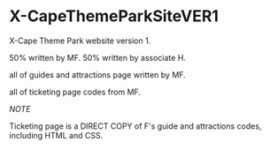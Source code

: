 # X-CapeThemeParkSiteVER1

X-Cape Theme Park website version 1.


50% written by MF. 50% written by associate H.

all of guides and attractions page written by MF.

all of ticketing page codes from MF.

*NOTE* 

Ticketing page is a DIRECT COPY of F's guide and attractions codes, including HTML and CSS.
